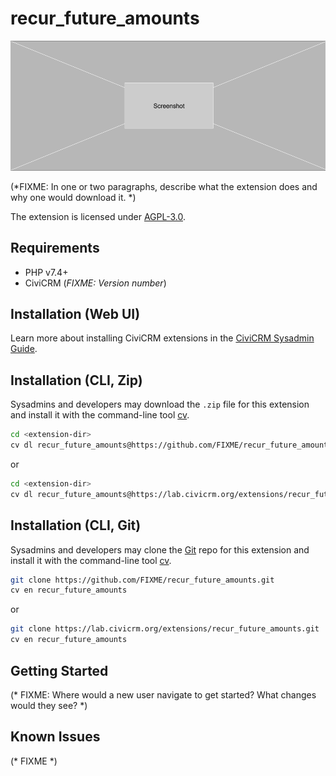 # recur_future_amounts

![Screenshot](/images/screenshot.png)

(*FIXME: In one or two paragraphs, describe what the extension does and why one would download it. *)

The extension is licensed under [AGPL-3.0](LICENSE.txt).

## Requirements

* PHP v7.4+
* CiviCRM (*FIXME: Version number*)

## Installation (Web UI)

Learn more about installing CiviCRM extensions in the [CiviCRM Sysadmin Guide](https://docs.civicrm.org/sysadmin/en/latest/customize/extensions/).

## Installation (CLI, Zip)

Sysadmins and developers may download the `.zip` file for this extension and
install it with the command-line tool [cv](https://github.com/civicrm/cv).

```bash
cd <extension-dir>
cv dl recur_future_amounts@https://github.com/FIXME/recur_future_amounts/archive/master.zip
```
or
```bash
cd <extension-dir>
cv dl recur_future_amounts@https://lab.civicrm.org/extensions/recur_future_amounts/-/archive/main/recur_future_amounts-main.zip
```

## Installation (CLI, Git)

Sysadmins and developers may clone the [Git](https://en.wikipedia.org/wiki/Git) repo for this extension and
install it with the command-line tool [cv](https://github.com/civicrm/cv).

```bash
git clone https://github.com/FIXME/recur_future_amounts.git
cv en recur_future_amounts
```
or
```bash
git clone https://lab.civicrm.org/extensions/recur_future_amounts.git
cv en recur_future_amounts
```

## Getting Started

(* FIXME: Where would a new user navigate to get started? What changes would they see? *)

## Known Issues

(* FIXME *)

